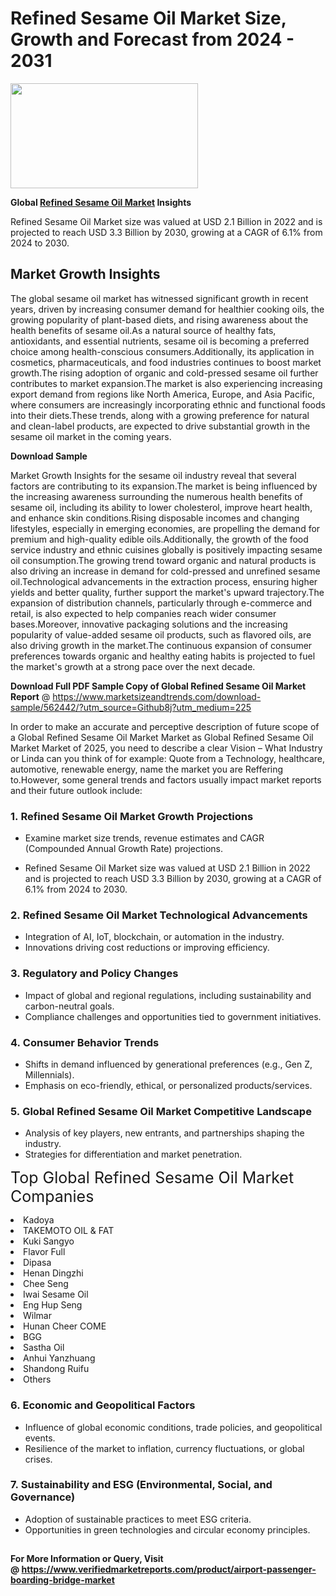 <H1>Refined Sesame Oil Market Size, Growth and Forecast from 2024 - 2031</H1><img class="aligncenter size-medium wp-image-584254" src="https://thirdeyenews.in/wp-content/uploads/2024/09/Global-Market-Research-300x168.jpeg" alt="" width="300" height="168" /><p><strong>Global&nbsp;<a href="https://www.marketsizeandtrends.com/download-sample/562442/?utm_source=Github8j?utm_medium=225">Refined Sesame Oil Market</a> Insights</strong></p><p>Refined Sesame Oil Market size was valued at USD 2.1 Billion in 2022 and is projected to reach USD 3.3 Billion by 2030, growing at a CAGR of 6.1% from 2024 to 2030.</p><p><h2>Market Growth Insights</h2> <p>The global sesame oil market has witnessed significant growth in recent years, driven by increasing consumer demand for healthier cooking oils, the growing popularity of plant-based diets, and rising awareness about the health benefits of sesame oil.As a natural source of healthy fats, antioxidants, and essential nutrients, sesame oil is becoming a preferred choice among health-conscious consumers.Additionally, its application in cosmetics, pharmaceuticals, and food industries continues to boost market growth.The rising adoption of organic and cold-pressed sesame oil further contributes to market expansion.The market is also experiencing increasing export demand from regions like North America, Europe, and Asia Pacific, where consumers are increasingly incorporating ethnic and functional foods into their diets.These trends, along with a growing preference for natural and clean-label products, are expected to drive substantial growth in the sesame oil market in the coming years.</p> <p><strong>Download Sample</strong></p> <p>Market Growth Insights for the sesame oil industry reveal that several factors are contributing to its expansion.The market is being influenced by the increasing awareness surrounding the numerous health benefits of sesame oil, including its ability to lower cholesterol, improve heart health, and enhance skin conditions.Rising disposable incomes and changing lifestyles, especially in emerging economies, are propelling the demand for premium and high-quality edible oils.Additionally, the growth of the food service industry and ethnic cuisines globally is positively impacting sesame oil consumption.The growing trend toward organic and natural products is also driving an increase in demand for cold-pressed and unrefined sesame oil.Technological advancements in the extraction process, ensuring higher yields and better quality, further support the market's upward trajectory.The expansion of distribution channels, particularly through e-commerce and retail, is also expected to help companies reach wider consumer bases.Moreover, innovative packaging solutions and the increasing popularity of value-added sesame oil products, such as flavored oils, are also driving growth in the market.The continuous expansion of consumer preferences towards organic and healthy eating habits is projected to fuel the market's growth at a strong pace over the next decade.</p> <p><span class=""><strong>Download Full PDF Sample Copy of Global Refined Sesame Oil Market Report</strong> @ <a href="https://www.marketsizeandtrends.com/download-sample/562442/?utm_source=Github8j?utm_medium=225" target="_blank">https://www.marketsizeandtrends.com/download-sample/562442/?utm_source=Github8j?utm_medium=225</a></span></p><p>In order to make an accurate and perceptive description of future scope of a Global&nbsp;Refined Sesame Oil Market Market as Global&nbsp;Refined Sesame Oil Market Market of 2025, you need to describe a clear Vision &ndash; What Industry or Linda can you think of for example: Quote from a Technology, healthcare, automotive, renewable energy, name the market you are Reffering to.However, some general trends and factors usually impact market reports and their future outlook include:</p><h3>1.&nbsp;<strong>Refined Sesame Oil Market Growth Projections</strong></h3><ul><li>Examine market size trends, revenue estimates and CAGR (Compounded Annual Growth Rate) projections.</li><li><p>Refined Sesame Oil Market size was valued at USD 2.1 Billion in 2022 and is projected to reach USD 3.3 Billion by 2030, growing at a CAGR of 6.1% from 2024 to 2030.</p></li></ul><h3>2.&nbsp;<strong>Refined Sesame Oil Market Technological Advancements</strong></h3><ul><li>Integration of AI, IoT, blockchain, or automation in the industry.</li><li>Innovations driving cost reductions or improving efficiency.</li></ul><h3>3.&nbsp;<strong>Regulatory and Policy Changes</strong></h3><ul><li>Impact of global and regional regulations, including sustainability and carbon-neutral goals.</li><li>Compliance challenges and opportunities tied to government initiatives.</li></ul><h3>4.&nbsp;<strong>Consumer Behavior Trends</strong></h3><ul><li>Shifts in demand influenced by generational preferences (e.g., Gen Z, Millennials).</li><li>Emphasis on eco-friendly, ethical, or personalized products/services.</li></ul><h3>5.&nbsp;<strong>Global Refined Sesame Oil Market Competitive Landscape</strong></h3><ul><li>Analysis of key players, new entrants, and partnerships shaping the industry.</li><li>Strategies for differentiation and market penetration.</li></ul><p data-pm-slice="1 1 []"><span style="color: inherit; font-family: inherit; font-size: 25px;">Top Global Refined Sesame Oil Market Companies</span></p><div class="" data-test-id=""><p><li>Kadoya</li><li> TAKEMOTO OIL & FAT</li><li> Kuki Sangyo</li><li> Flavor Full</li><li> Dipasa</li><li> Henan Dingzhi</li><li> Chee Seng</li><li> Iwai Sesame Oil</li><li> Eng Hup Seng</li><li> Wilmar</li><li> Hunan Cheer COME</li><li> BGG</li><li> Sastha Oil</li><li> Anhui Yanzhuang</li><li> Shandong Ruifu</li><li> Others</li></p></div><h3>6.&nbsp;<strong>Economic and Geopolitical Factors</strong></h3><ul><li>Influence of global economic conditions, trade policies, and geopolitical events.</li><li>Resilience of the market to inflation, currency fluctuations, or global crises.</li></ul><h3>7.&nbsp;<strong>Sustainability and ESG (Environmental, Social, and Governance)</strong></h3><ul><li>Adoption of sustainable practices to meet ESG criteria.</li><li>Opportunities in green technologies and circular economy principles.</li></ul><h2><strong style="font-size: 14px;">For More Information or Query, Visit @&nbsp;</strong><a style="background-color: #ffffff; font-size: 14px;" href="https://www.marketsizeandtrends.com/report/refined-sesame-oil-market/" target="_blank">https://www.verifiedmarketreports.com/product/airport-passenger-boarding-bridge-market</a></h2>
